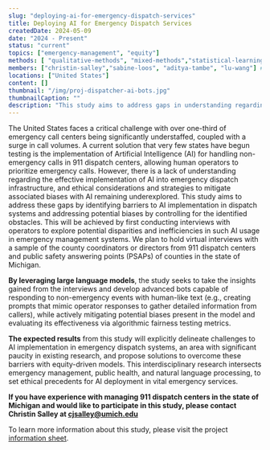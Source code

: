 ```yaml
---
slug: "deploying-ai-for-emergency-dispatch-services"
title: Deploying AI for Emergency Dispatch Services 
createdDate: 2024-05-09
date: "2024 - Present"
status: "current"
topics: ["emergency-management", "equity"]
methods: [ "qualitative-methods", "mixed-methods","statistical-learning"]
members: ["christin-salley","sabine-loos", "aditya-tambe", "lu-wang"] # , "tomas-garcia-lavanchy"
locations: ["United States"]
content: []
thumbnail: "/img/proj-dispatcher-ai-bots.jpg" 
thumbnailCaption: ""
description: "This study aims to address gaps in understanding regarding the effective implementation of AI into emergency dispatch infrastructure by identifying barriers to AI implementation in dispatch systems and addressing potential biases by controlling for the identified obstacles. By leveraging large language models, the study seeks to take the insights gained from regional dispatcher interviews and develop advanced bots capable of responding to non-emergency events with human-like text (e.g., creating prompts that mimic operator responses to gather detailed information from callers), while actively mitigating potential biases present in the model and evaluating its effectiveness via algorithmic fairness testing metrics."
---
```


<!-- EXAMPLE TEXT BELOW, FEEL FREE TO CHANGE -->
The United States faces a critical challenge with over one-third of emergency call centers being significantly understaffed, coupled with a surge in call volumes. A current solution that very few states have begun testing is the implementation of Artificial Intelligence (AI) for handling non-emergency calls in 911 dispatch centers, allowing human operators to prioritize emergency calls. However, there is a lack of understanding regarding the effective implementation of AI into emergency dispatch infrastructure, and ethical considerations and strategies to mitigate associated biases with AI remaining underexplored. This study aims to address these gaps by identifying barriers to AI implementation in dispatch systems and addressing potential biases by controlling for the identified obstacles. This will be achieved by first conducting interviews with operators to explore potential disparities and inefficiencies in such AI usage in emergency management systems. We plan to hold virtual interviews with a sample of the county coordinators or directors from 911 dispatch centers and public safety answering points (PSAPs) of counties in the state of Michigan. 

**By leveraging large language models**, the study seeks to take the insights gained from the interviews and develop advanced bots capable of responding to non-emergency events with human-like text (e.g., creating prompts that mimic operator responses to gather detailed information from callers), while actively mitigating potential biases present in the model and evaluating its effectiveness via algorithmic fairness testing metrics.

**The expected results** from this study will explicitly delineate challenges to AI implementation in emergency dispatch systems, an area with significant paucity in existing research, and propose solutions to overcome these barriers with equity-driven models. This interdisciplinary research intersects emergency management, public health, and natural language processing, to set ethical precedents for AI deployment in vital emergency services. 

**If you have experience with managing 911 dispatch centers in the state of Michigan and would like to participate in this study, please contact Christin Salley at [cjsalley@umich.edu](mailto:cjsalley@8mich.edu)**

To learn more information about this study, please visit the project [information sheet](https://docs.google.com/document/d/1gXDipnKMi0AXrHpalmVg-n8WsQvzRCbzKyQXgK8UJXw/edit?usp=sharing).